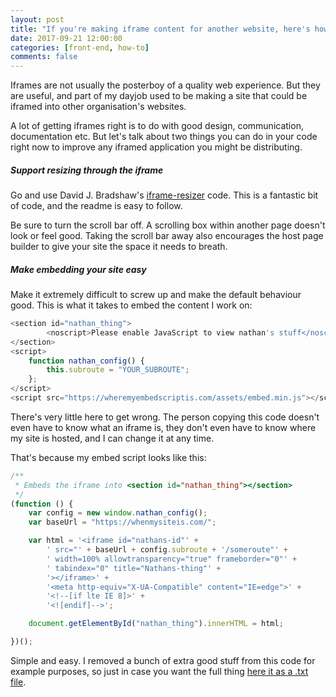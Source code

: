 ```yaml
---
layout: post
title: "If you're making iframe content for another website, here's how to do it better"
date: 2017-09-21 12:00:00
categories: [front-end, how-to]
comments: false
---
```


Iframes are not usually the posterboy of a quality web experience. But they are useful, and part of my dayjob used to be making a site that could be iframed into other organisation's websites.

A lot of getting iframes right is to do with good design, communication, documentation etc. But let's talk about two things you can do in your code right now to improve any iframed application you might be distributing.


##### Support resizing through the iframe

Go and use David J. Bradshaw's [iframe-resizer](https://github.com/davidjbradshaw/iframe-resizer) code. This is a fantastic bit of code, and the readme is easy to follow.

Be sure to turn the scroll bar off. A scrolling box within another page doesn't look or feel good. Taking the scroll bar away also encourages the host page builder to give your site the space it needs to breath.

##### Make embedding your site easy

Make it extremely difficult to screw up and make the default behaviour good. This is what it takes to embed the content I work on:

```javascript
<section id="nathan_thing">
        <noscript>Please enable JavaScript to view nathan's stuff</noscript>
</section>
<script>
    function nathan_config() {
        this.subroute = "YOUR_SUBROUTE";
    };
</script>
<script src="https://wheremyembedscriptis.com/assets/embed.min.js"></script>
```

There's very little here to get wrong. The person copying this code doesn't even have to know what an iframe is, they don't even have to know where my site is hosted, and I can change it at any time.

That's because my embed script looks like this:

```javascript
/**
 * Embeds the iframe into <section id="nathan_thing"></section>
 */
(function () {
    var config = new window.nathan_config();
    var baseUrl = "https://whenmysiteis.com/";

    var html = '<iframe id="nathans-id"' +
        ' src="' + baseUrl + config.subroute + '/someroute"' +
        ' width=100% allowtransparency="true" frameborder="0"' +
        ' tabindex="0" title="Nathans-thing"' +
        '></iframe>' +
        '<meta http-equiv="X-UA-Compatible" content="IE=edge">' +
        '<!--[if lte IE 8]>' +
        '<![endif]-->';

    document.getElementById("nathan_thing").innerHTML = html;

})();

```

Simple and easy. I removed a bunch of extra good stuff from this code for example purposes, so just in case you want the full thing <a href="{{ '/other/embedFullCode.txt' | prepend: site.baseurl }}">here it as a .txt file</a>.
